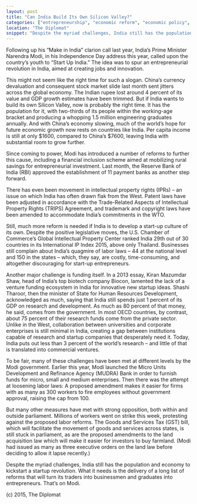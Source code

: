 ```yaml
---
layout: post
title: "Can India Build Its Own Silicon Valley?"
categories: ["entrepreneurship", "economic reform", "economic policy", "India"]
location: "The Diplomat"
snippet: "Despite the myriad challenges, India still has the population and economy to kickstart a startup revolution. What it needs is the delivery of a long list of reforms that will turn its traders into businessmen and graduates into entrepreneurs. That’s on Modi. (Published in The Diplomat)"
---
```


Following up his “Make in India” clarion call last year, India’s Prime Minister Narendra Modi, in his Independence Day address this year, called upon the country’s youth to “Start Up India.” The idea was to spur an entrepreneurial revolution in India, aimed at creating jobs and innovation.

This might not seem like the right time for such a slogan. China’s currency devaluation and consequent stock market slide last month sent jitters across the global economy. The Indian rupee lost around 4 percent of its value and GDP growth estimates have been trimmed. But if India wants to build its own Silicon Valley, now is probably the right time. It has the population for it, with two-thirds of its people within the working-age bracket and producing a whopping 1.5 million engineering graduates annually. And with China’s economy slowing, much of the world’s hope for future economic growth now rests on countries like India. Per capita income is still at only $1600, compared to China’s $7600, leaving India with substantial room to grow further.

Since coming to power, Modi has introduced a number of reforms to further this cause, including a financial inclusion scheme aimed at mobilizing rural savings for entrepreneurial investment. Last month, the Reserve Bank of India (RBI) approved the establishment of 11 payment banks as another step forward.

There has even been movement in intellectual property rights (IPRs) – an issue on which India has often drawn flak from the West. Patent laws have been adjusted in accordance with the Trade-Related Aspects of Intellectual Property Rights (TRIPS) Agreement, and trademark and copyright laws have been amended to accommodate India’s commitments in the WTO.

Still, much more reform is needed if India is to develop a start-up culture of its own. Despite the positive legislative moves, the U.S. Chamber of Commerce’s Global Intellectual Property Center ranked India 29th out of 30 countries in its International IP Index 2015, above only Thailand. Businesses still complain about India’s quagmire of labor laws – 44 at the national level and 150 in the states – which, they say, are costly, time-consuming, and altogether discouraging for start-up entrepreneurs.

Another major challenge is funding itself. In a 2013 essay, Kiran Mazumdar Shaw, head of India’s top biotech company Biocon, lamented the lack of a venture funding ecosystem in India for innovative new startup ideas. Shashi Tharoor, then the minister of State for Human Resources Development, acknowledged as much, saying that India still spends just 1 percent of its GDP on research and development. As much as 80 percent of that money, he said, comes from the government. In most OECD countries, by contrast, about 75 percent of their research funds come from the private sector. Unlike in the West, collaboration between universities and corporate enterprises is still minimal in India, creating a gap between institutions capable of research and startup companies that desperately need it. Today, India puts out less than 3 percent of the world’s research – and little of that is translated into commercial ventures.

To be fair, many of these challenges have been met at different levels by the Modi government. Earlier this year, Modi launched the Micro Units Development and Refinance Agency (MUDRA) Bank in order to furnish funds for micro, small and medium enterprises. Then there was the attempt at loosening labor laws: A proposed amendment makes it easier for firms with as many as 300 workers to fire employees without government approval, raising the cap from 100.

But many other measures have met with strong opposition, both within and outside parliament. Millions of workers went on strike this week, protesting against the proposed labor reforms. The Goods and Services Tax (GST) bill, which will facilitate the movement of goods and services across states, is still stuck in parliament, as are the proposed amendments to the land acquisition law which will make it easier for investors to buy farmland. (Modi had issued as many as three executive orders on the land law before deciding to allow it lapse recently.)

Despite the myriad challenges, India still has the population and economy to kickstart a startup revolution. What it needs is the delivery of a long list of reforms that will turn its traders into businessmen and graduates into entrepreneurs. That’s on Modi.

(c) 2015, The Diplomat
